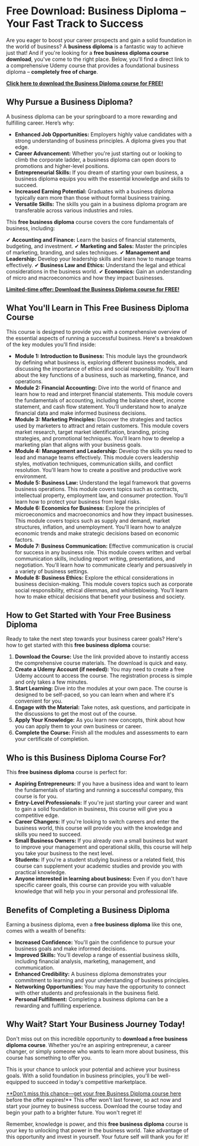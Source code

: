 # Free Download: Business Diploma – Your Fast Track to Success

Are you eager to boost your career prospects and gain a solid foundation in the world of business? A **business diploma** is a fantastic way to achieve just that! And if you're looking for a **free business diploma course download**, you've come to the right place. Below, you'll find a direct link to a comprehensive Udemy course that provides a foundational business diploma – **completely free of charge**.

[**Click here to download the Business Diploma course for FREE!**](https://udemywork.com/business-diploma)

## Why Pursue a Business Diploma?

A business diploma can be your springboard to a more rewarding and fulfilling career. Here’s why:

*   **Enhanced Job Opportunities:** Employers highly value candidates with a strong understanding of business principles. A diploma gives you that edge.
*   **Career Advancement:** Whether you're just starting out or looking to climb the corporate ladder, a business diploma can open doors to promotions and higher-level positions.
*   **Entrepreneurial Skills:** If you dream of starting your own business, a business diploma equips you with the essential knowledge and skills to succeed.
*   **Increased Earning Potential:** Graduates with a business diploma typically earn more than those without formal business training.
*   **Versatile Skills:** The skills you gain in a business diploma program are transferable across various industries and roles.

This **free business diploma** course covers the core fundamentals of business, including:

✔ **Accounting and Finance:** Learn the basics of financial statements, budgeting, and investment.
✔ **Marketing and Sales:** Master the principles of marketing, branding, and sales techniques.
✔ **Management and Leadership:** Develop your leadership skills and learn how to manage teams effectively.
✔ **Business Law and Ethics:** Understand the legal and ethical considerations in the business world.
✔ **Economics:** Gain an understanding of micro and macroeconomics and how they impact businesses.

[**Limited-time offer: Download the Business Diploma course for FREE!**](https://udemywork.com/business-diploma)

## What You'll Learn in This Free Business Diploma Course

This course is designed to provide you with a comprehensive overview of the essential aspects of running a successful business. Here's a breakdown of the key modules you'll find inside:

*   **Module 1: Introduction to Business:** This module lays the groundwork by defining what business is, exploring different business models, and discussing the importance of ethics and social responsibility. You'll learn about the key functions of a business, such as marketing, finance, and operations.
*   **Module 2: Financial Accounting:** Dive into the world of finance and learn how to read and interpret financial statements. This module covers the fundamentals of accounting, including the balance sheet, income statement, and cash flow statement. You’ll understand how to analyze financial data and make informed business decisions.
*   **Module 3: Marketing Principles:** Discover the strategies and tactics used by marketers to attract and retain customers. This module covers market research, target market identification, branding, pricing strategies, and promotional techniques. You'll learn how to develop a marketing plan that aligns with your business goals.
*   **Module 4: Management and Leadership:** Develop the skills you need to lead and manage teams effectively. This module covers leadership styles, motivation techniques, communication skills, and conflict resolution. You'll learn how to create a positive and productive work environment.
*   **Module 5: Business Law:** Understand the legal framework that governs business operations. This module covers topics such as contracts, intellectual property, employment law, and consumer protection. You'll learn how to protect your business from legal risks.
*   **Module 6: Economics for Business:** Explore the principles of microeconomics and macroeconomics and how they impact businesses. This module covers topics such as supply and demand, market structures, inflation, and unemployment. You'll learn how to analyze economic trends and make strategic decisions based on economic factors.
*   **Module 7: Business Communication:** Effective communication is crucial for success in any business role. This module covers written and verbal communication skills, including report writing, presentations, and negotiation. You'll learn how to communicate clearly and persuasively in a variety of business settings.
*   **Module 8: Business Ethics:** Explore the ethical considerations in business decision-making. This module covers topics such as corporate social responsibility, ethical dilemmas, and whistleblowing. You'll learn how to make ethical decisions that benefit your business and society.

## How to Get Started with Your Free Business Diploma

Ready to take the next step towards your business career goals? Here's how to get started with this **free business diploma** course:

1.  **Download the Course:** Use the link provided above to instantly access the comprehensive course materials. The download is quick and easy.
2.  **Create a Udemy Account (if needed):** You may need to create a free Udemy account to access the course. The registration process is simple and only takes a few minutes.
3.  **Start Learning:** Dive into the modules at your own pace. The course is designed to be self-paced, so you can learn when and where it's convenient for you.
4.  **Engage with the Material:** Take notes, ask questions, and participate in the discussions to get the most out of the course.
5.  **Apply Your Knowledge:** As you learn new concepts, think about how you can apply them to your own business or career.
6.  **Complete the Course:** Finish all the modules and assessments to earn your certificate of completion.

## Who is this Business Diploma Course For?

This **free business diploma** course is perfect for:

*   **Aspiring Entrepreneurs:** If you have a business idea and want to learn the fundamentals of starting and running a successful company, this course is for you.
*   **Entry-Level Professionals:** If you're just starting your career and want to gain a solid foundation in business, this course will give you a competitive edge.
*   **Career Changers:** If you're looking to switch careers and enter the business world, this course will provide you with the knowledge and skills you need to succeed.
*   **Small Business Owners:** If you already own a small business but want to improve your management and operational skills, this course will help you take your business to the next level.
*   **Students:** If you're a student studying business or a related field, this course can supplement your academic studies and provide you with practical knowledge.
*   **Anyone interested in learning about business:** Even if you don't have specific career goals, this course can provide you with valuable knowledge that will help you in your personal and professional life.

## Benefits of Completing a Business Diploma

Earning a business diploma, even a **free business diploma** like this one, comes with a wealth of benefits:

*   **Increased Confidence:** You'll gain the confidence to pursue your business goals and make informed decisions.
*   **Improved Skills:** You'll develop a range of essential business skills, including financial analysis, marketing, management, and communication.
*   **Enhanced Credibility:** A business diploma demonstrates your commitment to learning and your understanding of business principles.
*   **Networking Opportunities:** You may have the opportunity to connect with other students and professionals in the business field.
*   **Personal Fulfillment:** Completing a business diploma can be a rewarding and fulfilling experience.

## Why Wait? Start Your Business Journey Today!

Don't miss out on this incredible opportunity to **download a free business diploma course**. Whether you're an aspiring entrepreneur, a career changer, or simply someone who wants to learn more about business, this course has something to offer you.

This is your chance to unlock your potential and achieve your business goals. With a solid foundation in business principles, you'll be well-equipped to succeed in today's competitive marketplace.

[**Don’t miss this chance—get your free Business Diploma course here](https://udemywork.com/business-diploma) before the offer expires!** This offer won't last forever, so act now and start your journey to business success. Download the course today and begin your path to a brighter future. You won't regret it!

Remember, knowledge is power, and this **free business diploma** course is your key to unlocking that power in the business world. Take advantage of this opportunity and invest in yourself. Your future self will thank you for it!
